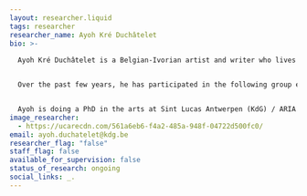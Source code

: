 ```yaml
---
layout: researcher.liquid
tags: researcher
researcher_name: Ayoh Kré Duchâtelet
bio: >-
  
  Ayoh Kré Duchâtelet is a Belgian-Ivorian artist and writer who lives and works in Brussels. He conducts documentary research on colonial and contemporary situations. His research gives form to heterogeneous fictional assemblages that combine text, image, video and sound. He is nourished by a variety of questions concerning the relationship between affect, image and imperialism, and the construction and circulation of imaginaries in the context of what V.Y. Mudimbe has called "The Invention of Africa" and Joseph Tonda has called "Afrodystopia".


  Over the past few years, he has participated in the following group exhibitions: The Busan Biennale 2024, Seeing in the Dark (Busan), Branching Streams. Sketches of Kinship at Théodore Monod Museum (Dakar) in 2024, Style Congo. Heritage & Heresy at Civa (Brussels) in 2023,... ; His texts have been published by La Criée centre d’art contemporain (Rennes), Civa (Brussels), Ròt-Bò-Krik (La Grotte aux poissons aveugles to be published in october 2025). 


  Ayoh is doing a PhD in the arts at Sint Lucas Antwerpen (KdG) / ARIA (University of Antwerp), entitled *Hearing room: Ghosts of the African Democratic Assembly.*
image_researcher:
  - https://ucarecdn.com/561a6eb6-f4a2-485a-948f-04722d500fc0/
email: ayoh.duchatelet@kdg.be
researcher_flag: "false"
staff_flag: false
available_for_supervision: false
status_of_research: ongoing
social_links: _.
---
```

